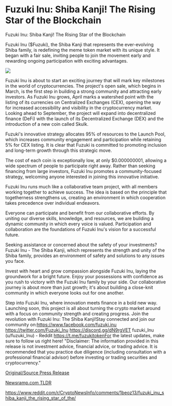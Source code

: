 # Fuzuki Inu: Shiba Kanji! The Rising Star of the Blockchain

Fuzuki Inu: Shiba Kanji! The Rising Star of the Blockchain

Fuzuki Inu ($Fuzuki), the Shiba Kanji that represents the ever-evolving Shiba family, is redefining the meme token market with its unique style. It began with a fair sale, inviting people to join the movement early and rewarding ongoing participation with exciting advantages.

![](https://api.blockchainwire.io/uploads/BlockchainPRBuzz/editor_image/4282d973-b6a6-428c-8a9a-a355ac6adbe0.png)

Fuzuki Inu is about to start an exciting journey that will mark key milestones in the world of cryptocurrencies. The project's open sale, which begins in March, is the first step in building a strong community and attracting early investors. As Fuzuki Inu grows, April marks a watershed point with the listing of its currencies on Centralized Exchanges (CEX), opening the way for increased accessibility and visibility in the cryptocurrency market. Looking ahead to September, the project will expand into decentralized finance (DeFi) with the launch of its Decentralized Exchange (DEX) and the introduction of a new coin called Skulk.

Fuzuki's innovative strategy allocates 95% of resources to the Launch Pool, which increases community engagement and participation while retaining 5% for CEX listing. It is clear that Fuzuki is committed to promoting inclusion and long-term growth through this strategic move.

The cost of each coin is exceptionally low, at only $0.000000001, allowing a wide spectrum of people to participate right away. Rather than seeking financing from large investors, Fuzuki Inu promotes a community-focused strategy, welcoming anyone interested in joining this innovative initiative.

Fuzuki Inu runs much like a collaborative team project, with all members working together to achieve success. The idea is based on the principle that togetherness strengthens us, creating an environment in which cooperation takes precedence over individual endeavors.

Everyone can participate and benefit from our collaborative efforts. By uniting our diverse skills, knowledge, and resources, we are building a dynamic community in which every voice is valued. Participation and collaboration are the foundations of Fuzuki Inu's vision for a successful future.

Seeking assistance or concerned about the safety of your investments? Fuzuki Inu - The Shiba Kanji, which represents the strength and unity of the Shiba family, provides an environment of safety and solutions to any issues you face.

Invest with heart and grow compassion alongside Fuzuki Inu, laying the groundwork for a bright future. Enjoy your possessions with confidence as you rush to victory with the Fuzuki Inu family by your side. Our collaborative journey is about more than just growth; it's about building a close-knit community in which everyone looks out for one another.

Step into Fuzuki Inu, where innovation meets finance in a bold new way. Launching soon, this project is all about turning the crypto market around with a focus on community strength and creating progress. Join the revolution with Fuzuki Inu: The Shiba Kanji!Stay connected and join our community on:https://www.facebook.com/fuzuki.inu https://twitter.com/Fuzuki_Inu https://discord.gg/dN9rgVET fuzuki_Inu (u/fuzuki_Inu) - Reddit https://t.me/fuzukitokenFor the latest updates, make sure to follow us right here! "Disclaimer: The information provided in this release is not investment advice, financial advice, or trading advice. It is recommended that you practice due diligence (including consultation with a professional financial advisor) before investing or trading securities and cryptocurrency." 

[Original/Source Press Release](https://blockchainwire.io/press-release/fuzuki-inu-shiba-kanji-the-rising-star-of-the-blockchain)
                    

[Newsramp.com TLDR](None) 

https://www.reddit.com/r/CryptoNewsInfo/comments/1beoz13/fuzuki_inu_shiba_kanji_the_rising_star_of_the/